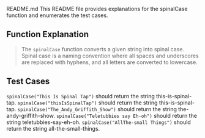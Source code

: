 README.md
This README file provides explanations for the spinalCase function and enumerates the test cases.

## Function Explanation
>The `spinalCase` function converts a given string into spinal case. Spinal case is a naming convention where all spaces and underscores are replaced with hyphens, and all letters are converted to lowercase.

## Test Cases
`spinalCase("This Is Spinal Tap")` should return the string this-is-spinal-tap.
`spinalCase("thisIsSpinalTap")` should return the string this-is-spinal-tap.
`spinalCase("The_Andy_Griffith_Show")` should return the string the-andy-griffith-show.
`spinalCase("Teletubbies say Eh-oh")` should return the string teletubbies-say-eh-oh.
`spinalCase("AllThe-small Things")` should return the string all-the-small-things.
